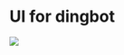 # UI for dingbot

![](https://github.com/taoabc/dingbot-ui/workflows/Install%20and%20Build/badge.svg)
